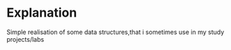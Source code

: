 # Explanation
Simple realisation of some data structures,that i sometimes use in my study projects/labs
